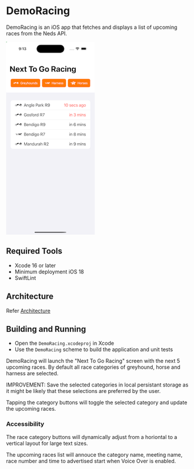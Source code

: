 # DemoRacing
 
DemoRacing is an iOS app that fetches and displays a list of upcoming races from the Neds API.

![Screenshot of DemoRacing](screenshot.png)

## Required Tools

- Xcode 16 or later
- Minimum deployment iOS 18
- SwiftLint 

## Architecture 
Refer [Architecture](Architecture.md)

## Building and Running

- Open the `DemoRacing.xcodeproj` in Xcode
- Use the `DemoRacing` scheme to build the application and unit tests

DemoRacing will launch the "Next To Go Racing" screen with the next 5 upcoming races.
By default all race categories of greyhound, horse and harness are selected.

IMPROVEMENT: Save the selected categories in local persistant storage as it might be likely that these selections are preferred by the user.

Tapping the category buttons will toggle the selected category and update the upcoming races.

### Accessibility

The race category buttons will dynamically adjust from a horiontal to a vertical layout for large text sizes.

The upcoming races list will annouce the category name, meeting name, race number and time to advertised start when Voice Over is enabled.
